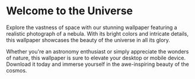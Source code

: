<!--font:Montserrat-->

# Welcome to the Universe

Explore the vastness of space with our stunning wallpaper featuring a realistic photograph of a nebula. With its bright colors and intricate details, this wallpaper showcases the beauty of the universe in all its glory.

Whether you're an astronomy enthusiast or simply appreciate the wonders of nature, this wallpaper is sure to elevate your desktop or mobile device. Download it today and immerse yourself in the awe-inspiring beauty of the cosmos.

<!--

Write me markdown content of website with wallpaper:

"A realistic photograph of a nebula, with bright colors and intricate details that showcase the beauty of the universe."

The header of the page should not be copy of the text but rather a real content of the website which is using this wallpaper.


---


# Welcome to the Universe

Explore the vastness of space with our stunning wallpaper featuring a realistic photograph of a nebula. With its bright colors and intricate details, this wallpaper showcases the beauty of the universe in all its glory.

Whether you're an astronomy enthusiast or simply appreciate the wonders of nature, this wallpaper is sure to elevate your desktop or mobile device. Download it today and immerse yourself in the awe-inspiring beauty of the cosmos.


---


Write me a Google font which is best fitting for the website.

Pick from the list:
- Open Sans
- IBM Plex Sans
- Poppins
- Lato
- Raleway
- Barlow Condensed
- Lobster
- Inter
- Roboto
- Great Vibes
- Futura
- Playfair Display
- Alegreya
- Orbitron
- Exo 2
- Montserrat
- Dancing Script


Write just the font name nothing else.


---


Montserrat

-->
